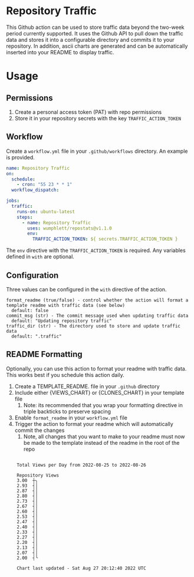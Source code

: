 # Repository Traffic

This Github action can be used to store traffic data beyond the two-week period currently supported.
It uses the Github API to pull down the traffic data and stores it into a configurable directory and commits it to your 
repository. In addition, ascii charts are generated and can be automatically inserted into your README to display traffic.

# Usage
## Permissions
1. Create a personal access token (PAT) with repo permissions
2. Store it in your repository secrets with the key `TRAFFIC_ACTION_TOKEN`

## Workflow
Create a `workflow.yml` file in your `.github/workflows` directory. An example is provided.

```yaml
name: Repository Traffic
on:
  schedule:
    - cron: "55 23 * * 1"
  workflow_dispatch:

jobs:
  traffic:
    runs-on: ubuntu-latest
    steps:
      - name: Repository Traffic
        uses: wumphlett/repostats@v1.1.0
        env:
          TRAFFIC_ACTION_TOKEN: ${ secrets.TRAFFIC_ACTION_TOKEN }
```
The `env` directive with the `TRAFFIC_ACTION_TOKEN` is required. Any variables defined in `with` are optional.

## Configuration
Three values can be configured in the `with` directive of the action.
```
format_readme (true/false) - control whether the action will format a template readme with traffic data (see below)
  default: false
commit_msg (str) - The commit message used when updating traffic data
  default: "Updating repository traffic"
traffic_dir (str) - The directory used to store and update traffic data
  default: ".traffic"
```

## README Formatting
Optionally, you can use this action to format your readme with traffic data. This works best if you schedule this action
daily.

1. Create a TEMPLATE_README.<any type> file in your `.github` directory
2. Include either {VIEWS_CHART} or {CLONES_CHART} in your template file
   1. Note: its recommended that you wrap your formatting directive in triple backticks to preserve spacing
3. Enable `format_readme` in your `workflow.yml` file
4. Trigger the action to format your readme which will automatically commit the changes
   1. Note, all changes that you want to make to your readme must now be made to the template instead of the readme in the root of the repo

```

    Total Views per Day from 2022-08-25 to 2022-08-26

    Repository Views
    3.00  ┼╮
    2.93  ┤│
    2.87  ┤│
    2.80  ┤│
    2.73  ┤│
    2.67  ┤│
    2.60  ┤│
    2.53  ┤│
    2.47  ┤│
    2.40  ┤│
    2.33  ┤│
    2.27  ┤│
    2.20  ┤│
    2.13  ┤│
    2.07  ┤│
    2.00  ┤╰

    Chart last updated - Sat Aug 27 20:12:40 2022 UTC
    
```
